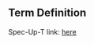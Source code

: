 ## Term Definition

Spec-Up-T link: <a href='https://weboftrust.github.io/WOT-terms/docs/glossary/cryptographic-commitment-scheme'>here</a>
